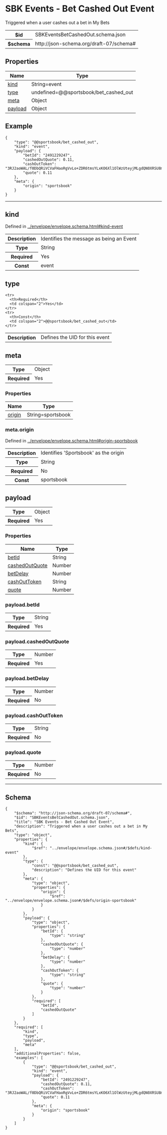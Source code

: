 

# SBK Events - Bet Cashed Out Event

<p>Triggered when a user cashes out a bet in My Bets</p>

<table>
<tbody>
<tr><th>$id</th><td>SBKEventsBetCashedOut.schema.json</td></tr>
<tr><th>$schema</th><td>http://json-schema.org/draft-07/schema#</td></tr>
</tbody>
</table>

## Properties

<table class="jssd-properties-table"><thead><tr><th colspan="2">Name</th><th>Type</th></tr></thead><tbody><tr><td colspan="2"><a href="#kind">kind</a></td><td>String=event</td></tr><tr><td colspan="2"><a href="#type">type</a></td><td>undefined=@@sportsbook/bet_cashed_out</td></tr><tr><td colspan="2"><a href="#meta">meta</a></td><td>Object</td></tr><tr><td colspan="2"><a href="#payload">payload</a></td><td>Object</td></tr></tbody></table>


## Example



```
{
    "type": "@@sportsbook/bet_cashed_out",
    "kind": "event",
    "payload": {
        "betId": "2491229247",
        "cashedOutQuote": 0.11,
        "cashOutToken": "3RJ2aoWAL/f0DbQRiVCVaFHaoRgVvLo+ZDR6tmsYLxKO6Xl1OlWzUteyjMLgdQN0XRSU8mtioba5DqDF75tYiMipgFDaGAV7g87GBzauyq6ae3F60gCsqME1rA0H2uruIaNTu9CerV1Rd6WvWTx9kQrRY+oKMtX9Sd4ZPsCr5enCPAWUCGPk9yvNSj/a3tOZhDai+4BlJCLSWn/42ZqrIVjf+iWonLdrxkQZhw2YFEcp8EUSbHU/D9urG/7zNav+QdHBp4ehVzv+dUgSP+zuftqKeY3kQ7AwlHfHZRXg+l1TZetycnyT3zIftVwX4/QjgiFY3bT/279fLSAhdXXrG8gVnm27SUWRx2lNmB3M1Fk=",
        "quote": 0.11
    },
    "meta": {
        "origin": "sportsbook"
    }
}
```



<hr />


## kind

  <p>Defined in <a href="../envelope/envelope.schema.html#kind-event">../envelope/envelope.schema.html#kind-event</a></p>

<table class="jssd-property-table">
  <tbody>
    <tr>
      <th>Description</th>
      <td colspan="2">Identifies the message as being an Event</td>
    </tr>
    <tr><th>Type</th><td colspan="2">String</td></tr>
    <tr>
      <th>Required</th>
      <td colspan="2">Yes</td>
    </tr>
    <tr>
      <th>Const</th>
      <td colspan="2">event</td>
    </tr>
  </tbody>
</table>




## type


<table class="jssd-property-table">
  <tbody>
    <tr>
      <th>Description</th>
      <td colspan="2">Defines the UID for this event</td>
    </tr>
    
    <tr>
      <th>Required</th>
      <td colspan="2">Yes</td>
    </tr>
    <tr>
      <th>Const</th>
      <td colspan="2">@@sportsbook/bet_cashed_out</td>
    </tr>
  </tbody>
</table>




## meta


<table class="jssd-property-table">
  <tbody>
    <tr><th>Type</th><td colspan="2">Object</td></tr>
    <tr>
      <th>Required</th>
      <td colspan="2">Yes</td>
    </tr>
    
  </tbody>
</table>

### Properties
  <table class="jssd-properties-table"><thead><tr><th colspan="2">Name</th><th>Type</th></tr></thead><tbody><tr><td colspan="2"><a href="#metaorigin">origin</a></td><td>String=sportsbook</td></tr></tbody></table>


### meta.origin

  <p>Defined in <a href="../envelope/envelope.schema.html#origin-sportsbook">../envelope/envelope.schema.html#origin-sportsbook</a></p>

<table class="jssd-property-table">
  <tbody>
    <tr>
      <th>Description</th>
      <td colspan="2">Identifies &#x27;Sportsbook&#x27; as the origin</td>
    </tr>
    <tr><th>Type</th><td colspan="2">String</td></tr>
    <tr>
      <th>Required</th>
      <td colspan="2">No</td>
    </tr>
    <tr>
      <th>Const</th>
      <td colspan="2">sportsbook</td>
    </tr>
  </tbody>
</table>





## payload


<table class="jssd-property-table">
  <tbody>
    <tr><th>Type</th><td colspan="2">Object</td></tr>
    <tr>
      <th>Required</th>
      <td colspan="2">Yes</td>
    </tr>
    
  </tbody>
</table>

### Properties
  <table class="jssd-properties-table"><thead><tr><th colspan="2">Name</th><th>Type</th></tr></thead><tbody><tr><td colspan="2"><a href="#payloadbetid">betId</a></td><td>String</td></tr><tr><td colspan="2"><a href="#payloadcashedoutquote">cashedOutQuote</a></td><td>Number</td></tr><tr><td colspan="2"><a href="#payloadbetdelay">betDelay</a></td><td>Number</td></tr><tr><td colspan="2"><a href="#payloadcashouttoken">cashOutToken</a></td><td>String</td></tr><tr><td colspan="2"><a href="#payloadquote">quote</a></td><td>Number</td></tr></tbody></table>


### payload.betId


<table class="jssd-property-table">
  <tbody>
    <tr><th>Type</th><td colspan="2">String</td></tr>
    <tr>
      <th>Required</th>
      <td colspan="2">Yes</td>
    </tr>
    
  </tbody>
</table>




### payload.cashedOutQuote


<table class="jssd-property-table">
  <tbody>
    <tr><th>Type</th><td colspan="2">Number</td></tr>
    <tr>
      <th>Required</th>
      <td colspan="2">Yes</td>
    </tr>
    
  </tbody>
</table>




### payload.betDelay


<table class="jssd-property-table">
  <tbody>
    <tr><th>Type</th><td colspan="2">Number</td></tr>
    <tr>
      <th>Required</th>
      <td colspan="2">No</td>
    </tr>
    
  </tbody>
</table>




### payload.cashOutToken


<table class="jssd-property-table">
  <tbody>
    <tr><th>Type</th><td colspan="2">String</td></tr>
    <tr>
      <th>Required</th>
      <td colspan="2">No</td>
    </tr>
    
  </tbody>
</table>




### payload.quote


<table class="jssd-property-table">
  <tbody>
    <tr><th>Type</th><td colspan="2">Number</td></tr>
    <tr>
      <th>Required</th>
      <td colspan="2">No</td>
    </tr>
    
  </tbody>
</table>










<hr />

## Schema
```
{
    "$schema": "http://json-schema.org/draft-07/schema#",
    "$id": "SBKEventsBetCashedOut.schema.json",
    "title": "SBK Events - Bet Cashed Out Event",
    "description": "Triggered when a user cashes out a bet in My Bets",
    "type": "object",
    "properties": {
        "kind": {
            "$ref": "../envelope/envelope.schema.json#/$defs/kind-event"
        },
        "type": {
            "const": "@@sportsbook/bet_cashed_out",
            "description": "Defines the UID for this event"
        },
        "meta": {
            "type": "object",
            "properties": {
                "origin": {
                    "$ref": "../envelope/envelope.schema.json#/$defs/origin-sportsbook"
                }
            }
        },
        "payload": {
            "type": "object",
            "properties": {
                "betId": {
                    "type": "string"
                },
                "cashedOutQuote": {
                    "type": "number"
                },
                "betDelay": {
                    "type": "number"
                },
                "cashOutToken": {
                    "type": "string"
                },
                "quote": {
                    "type": "number"
                }
            },
            "required": [
                "betId",
                "cashedOutQuote"
            ]
        }
    },
    "required": [
        "kind",
        "type",
        "payload",
        "meta"
    ],
    "additionalProperties": false,
    "examples": [
        {
            "type": "@@sportsbook/bet_cashed_out",
            "kind": "event",
            "payload": {
                "betId": "2491229247",
                "cashedOutQuote": 0.11,
                "cashOutToken": "3RJ2aoWAL/f0DbQRiVCVaFHaoRgVvLo+ZDR6tmsYLxKO6Xl1OlWzUteyjMLgdQN0XRSU8mtioba5DqDF75tYiMipgFDaGAV7g87GBzauyq6ae3F60gCsqME1rA0H2uruIaNTu9CerV1Rd6WvWTx9kQrRY+oKMtX9Sd4ZPsCr5enCPAWUCGPk9yvNSj/a3tOZhDai+4BlJCLSWn/42ZqrIVjf+iWonLdrxkQZhw2YFEcp8EUSbHU/D9urG/7zNav+QdHBp4ehVzv+dUgSP+zuftqKeY3kQ7AwlHfHZRXg+l1TZetycnyT3zIftVwX4/QjgiFY3bT/279fLSAhdXXrG8gVnm27SUWRx2lNmB3M1Fk=",
                "quote": 0.11
            },
            "meta": {
                "origin": "sportsbook"
            }
        }
    ]
}
```



